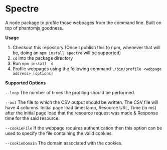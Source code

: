 Spectre
====

A node package to profile those webpages from the command line. Built on top of phantomjs goodness.

**Usage**

1. Checkout this repository (Once I publish this to npm, whenever that will be, doing an `npm install spectre` will be supported)
2. `cd` into the package directory
3. Run `npm install -d`
4. Profile webpages using the following command
`./bin/profile <webpage address> [options]`

**Supported Options**

`--loop`
The number of times the profiling should be performed.

`--out`
The file to which the CSV output should be written. The CSV file will have 4 columns. Initial page load timestamp, Resource URL, Time (in ms) after the initial page load that the resource request was made & Response time for the said resource.

`--cookieFile`
If the webpage requires authentication then this option can be used to specify the file containing the valid cookies.

`--cookieDomain`
The domain associated with the cookies.


